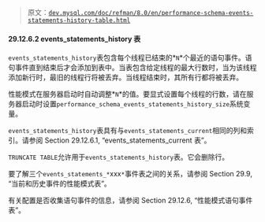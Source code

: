 > 原文：[`dev.mysql.com/doc/refman/8.0/en/performance-schema-events-statements-history-table.html`](https://dev.mysql.com/doc/refman/8.0/en/performance-schema-events-statements-history-table.html)

#### 29.12.6.2 events_statements_history 表

`events_statements_history`表包含每个线程已结束的*`N`*个最近的语句事件。语句事件直到结束后才会添加到表中。当表包含给定线程的最大行数时，当为该线程添加新行时，最旧的线程行将被丢弃。当线程结束时，其所有行都将被丢弃。

性能模式在服务器启动时自动调整*`N`*的值。要显式设置每个线程的行数，请在服务器启动时设置`performance_schema_events_statements_history_size`系统变量。

`events_statements_history`表具有与`events_statements_current`相同的列和索引。请参阅 Section 29.12.6.1, “events_statements_current 表”。

`TRUNCATE TABLE`允许用于`events_statements_history`表。它会删除行。

要了解三个`events_statements_*`xxx`*`事件表之间的关系，请参阅 Section 29.9, “当前和历史事件的性能模式表”。

有关配置是否收集语句事件的信息，请参阅 Section 29.12.6, “性能模式语句事件表”。
